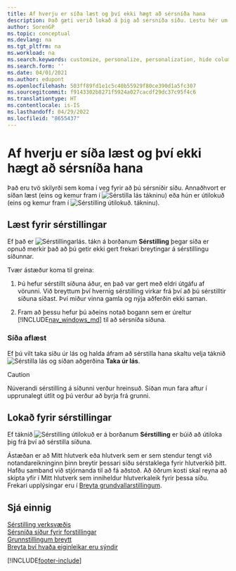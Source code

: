 ```yaml
---
title: Af hverju er síða læst og því ekki hægt að sérsníða hana
description: Það gæti verið lokað á þig að sérsníða síðu. Lestu hér um hvað þú getur gert til að opna á það svo þú getir sérstillt hana.
author: SorenGP
ms.topic: conceptual
ms.devlang: na
ms.tgt_pltfrm: na
ms.workload: na
ms.search.keywords: customize, personalize, personalization, hide columns, remove fields, move fields
ms.search.form: ''
ms.date: 04/01/2021
ms.author: edupont
ms.openlocfilehash: 503ff89fd1e1c5c40b55929f80ce390d1a5fc307
ms.sourcegitcommit: f9143302b8271f5924a027cacdf29dc37c95f4c6
ms.translationtype: HT
ms.contentlocale: is-IS
ms.lasthandoff: 04/29/2022
ms.locfileid: "8655437"
---
```

# <a name="why-a-page-is-locked-from-personalization"></a>Af hverju er síða læst og því ekki hægt að sérsníða hana

Það eru tvö skilyrði sem koma í veg fyrir að þú sérsníðir síðu. Annaðhvort er síðan læst (eins og kemur fram í ![Sérstilla lás](media/personalization-lock-icon.png "Sérstilla lás") tákninu) eða hún er útilokuð (eins og kemur fram í ![Sérstilling útilokuð.](media/personalization-blocked-icon.png "Sérstilling útilokuð") tákninu).

## <a name="locked-from-personalizing"></a>Læst fyrir sérstillingar

Ef það er ![Sérstillingarlás.](media/personalization-lock-icon.png "Sérstilla lás") tákn á borðanum **Sérstilling** þegar síða er opnuð merkir það að þú getir ekki gert frekari breytingar á sérstillingu síðunnar.

<!-- This is because we changed the way personalization works behind the scenes since the last time that you personalized the page. Unfortunately, the old way and new of doing things do not work together.

The page currently includes the last personalization changes that you made. If you want to continue personalizing the page, then you can choose the lock icon and then **Unlock**. Just be aware that if you choose to unlock the page, the current personalization of the page will be cleared, and you will have to start from scratch.
-->

Tvær ástæður koma til greina:

1. Þú hefur sérstillt síðuna áður, en það var gert með eldri útgáfu af vörunni. Við breyttum því hvernig sérstilling virkar frá því að þú sérstilltir síðuna síðast. Því miður vinna gamla og nýja aðferðin ekki saman.

2. Fram að þessu hefur þú aðeins notað bogann sem er úreltur [!INCLUDE[nav_windows_md](includes/nav_windows_md.md)] til að sérsníða síðuna.

### <a name="unlocking-the-page"></a>Síða aflæst

Ef þú vilt taka síðu úr lás og halda áfram að sérstilla hana skaltu velja táknið ![Sérstilla lás](media/personalization-lock-icon.png "Sérstilla lás") og síðan aðgerðina **Taka úr lás**.  

> [!CAUTION]
> Núverandi sérstilling á síðunni verður hreinsuð. Síðan mun fara aftur í upprunalegt útlit og þú verður að byrja frá grunni.  

## <a name="blocked-from-personalizing"></a>Lokað fyrir sérstillingar

Ef táknið ![Sérstilling útilokuð](media/personalization-blocked-icon.png "Sérstilling útilokuð") er á borðanum **Sérstilling** er búið að útiloka þig frá því að sérstilla síðuna.

<!-- Only text is translated, so removing this image for non-English UX reasons.  ![Personalize blocked.](media/personalization-blocked.png "Personalize lock") -->

Ástæðan er að Mitt hlutverk eða hlutverk sem er sem stendur tengt við notandareikninginn þinn breytir þessari síðu sérstaklega fyrir hlutverkið þitt. Hafðu samband við stjórnanda til að fá aðstoð. Að öðrum kosti skal reyna að skipta yfir í Mitt hlutverk sem inniheldur hlutverkaleik fyrir þessa síðu. Frekari upplýsingar eru í [Breyta grundvallarstillingum](ui-change-basic-settings.md).

## <a name="see-also"></a>Sjá einnig

[Sérstilling verksvæðis](ui-personalization-user.md)  
[Sérsníða síður fyrir forstillingar](ui-personalization-manage.md)  
[Grunnstillingum breytt](ui-change-basic-settings.md)  
[Breyta því hvaða eiginleikar eru sýndir](ui-experiences.md)  


[!INCLUDE[footer-include](includes/footer-banner.md)]
